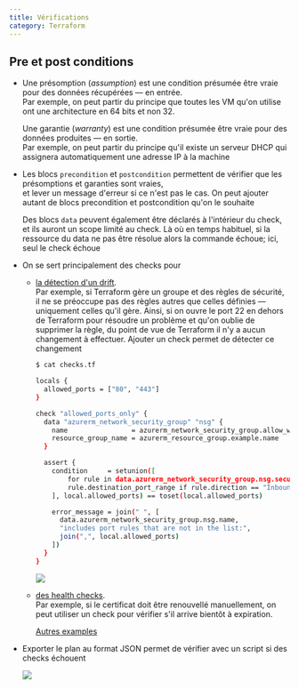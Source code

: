 ```yaml
---
title: Vérifications
category: Terraform
---
```


## Pre et post conditions

* Une présomption (*assumption*) est une condition présumée être vraie pour des données récupérées — en entrée.  
  Par exemple, on peut partir du principe que toutes les VM qu'on utilise ont une architecture en 64 bits et non 32.

  Une garantie (*warranty*) est une condition présumée être vraie pour des données produites — en sortie.  
  Par exemple, on peut partir du principe qu'il existe un serveur DHCP qui assignera automatiquement une adresse IP à la machine

* Les blocs `precondition` et `postcondition` permettent de vérifier que les présomptions et garanties sont vraies,  
  et lever un message d'erreur si ce n'est pas le cas. On peut ajouter autant de blocs precondition et postcondition qu'on le souhaite

  <!--
  ``` bash
  resource "aws_instance" "app" {
    count = var.aws_instance_count

    instance_type = var.aws_instance_type
    ami           = var.aws_ami_id

    subnet_id              = var.aws_private_subnet_ids[count.index % length(var.aws_private_subnet_ids)]
    vpc_security_group_ids = [module.app_security_group.security_group_id]

    lifecycle {
      precondition {
        condition     = var.aws_instance_count % length(var.aws_private_subnet_ids) == 0
        error_message = "The number of instances (${var.aws_instance_count}) must be evenly divisible by the number of private subnets (${length(var.aws_private_subnet_ids)})."
      }

      precondition {
        condition     = data.aws_ec2_instance_type.app.ebs_optimized_support != "unsupported"
        error_message = "The EC2 instance type (${var.aws_instance_type}) must support EBS optimization."      
      }
    }
  }
  ```
-->
  ``` bash
  data "aws_vpc" "app" {
    id = var.aws_vpc_id

    lifecycle {
      precondition {
        condition = cidrnetmask(var.cidr_block) == "255.255.0.0"
        error_message = "Expecting a /16 for this VPC!"
      }
      postcondition {
        condition     = self.enable_dns_support == true
        error_message = "The selected VPC must have DNS support enabled."      
      }
    }
  }
  ```

## Bloc check

* Un bloc `check` permet d'effectuer des vérifications arbitraires.  
  Si la vérification échoue, le plan / apply continue mais un warning est affiché dans la console

  <!--
  - Les blocs `validation` des variables vérifient la validité des valeurs des variables au moment de l'exécution. On ne peut ici faire référence qu'aux variables. Lorsque la condition échoue, le plan ou apply échoue

    Les blocs `precondition` et `postcondition` sont évalués avant ou après la création et mise à jour des ressources. On peut ici faire réference aux autres blocs data, resource et autres variable. Lorsque la condition échoue, le plan ou apply échoue

    Les blocs `checks` permettent de vérifier une condition arbitraire. Lorsque la condition échoue, un warning est affiché dans la console, sans bloquer le plan ou apply
  -->

  Des blocs `data` peuvent également être déclarés à l'intérieur du check, et ils auront un scope limité au check. Là où en temps habituel, si la ressource du data ne pas être résolue alors la commande échoue; ici, seul le check échoue

* On se sert principalement des checks pour

  - <ins>la détection d'un drift</ins>.  
    Par exemple, si Terraform gère un groupe et des règles de sécurité, il ne se préoccupe pas des règles autres que celles définies — uniquement celles qu'il gère. Ainsi, si on ouvre le port 22 en dehors de Terraform pour résoudre un problème et qu'on oublie de supprimer la règle, du point de vue de Terraform il n'y a aucun changement à effectuer. Ajouter un check permet de détecter ce changement

    ``` bash
    $ cat checks.tf

    locals {
      allowed_ports = ["80", "443"]
    }

    check "allowed_ports_only" {
      data "azurerm_network_security_group" "nsg" {
        name                = azurerm_network_security_group.allow_web.name
        resource_group_name = azurerm_resource_group.example.name
      }

      assert {
        condition     = setunion([
            for rule in data.azurerm_network_security_group.nsg.security_rule :
            rule.destination_port_range if rule.direction == "Inbound" && rule.access == "Allowed"
        ], local.allowed_ports) == toset(local.allowed_ports)

        error_message = join(" ", [
          data.azurerm_network_security_group.nsg.name,
          "includes port rules that are not in the list:",
          join(",", local.allowed_ports)
        ])
      }
    }
    ```

    ![](https://i.imgur.com/VeAPU1N.png)

  - <ins>des health checks</ins>.  
    Par exemple, si le certificat doit être renouvellé manuellement, on peut utiliser un check pour vérifier s'il arrive bientôt à expiration.

    [Autres examples](https://unfriendlygrinch.info/posts/terraform-check-block/#checks)

* Exporter le plan au format JSON permet de vérifier avec un script si des checks échouent

  ![](https://i.imgur.com/AT4j3C8.png)
